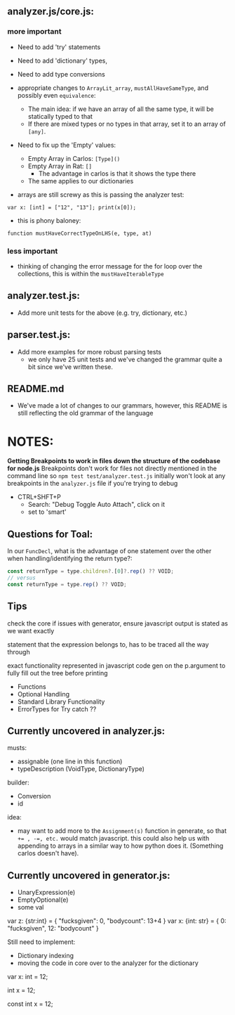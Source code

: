 ## analyzer.js/core.js:
### more important
- Need to add 'try' statements
- Need to add 'dictionary' types, 
- Need to add type conversions
- appropriate changes to `ArrayLit_array`, `mustAllHaveSameType`, and possibly even `equivalence`:
  - The main idea:  if we have an array of all the same type, it will be statically typed to that
  - If there are mixed types or no types in that array, set it to an array of `[any]`.

- Need to fix up the 'Empty' values:
  - Empty Array in Carlos: ```[Type]()```
  - Empty Array in Rat: ```[]```
    - The advantage in carlos is that it shows the type there
  - The same applies to our dictionaries

- arrays are still screwy as this is passing the analyzer test:
```
var x: [int] = ["12", "13"]; print(x[0]);
```

- this is phony baloney:
```
function mustHaveCorrectTypeOnLHS(e, type, at)
```

### less important
- thinking of changing the error message for the for loop over the collections, this is within the `mustHaveIterableType`

## analyzer.test.js:
- Add more unit tests for the above (e.g. try, dictionary, etc.) 

## parser.test.js:
- Add more examples for more robust parsing tests
  - we only have 25 unit tests and we've changed the grammar quite a bit since we've written these. 

## README.md
- We've made a lot of changes to our grammars, however, this README is still reflecting the old grammar of the language


# NOTES:
**Getting Breakpoints to work in files down the structure of the codebase for node.js**
Breakpoints don't work for files not directly mentioned in the command line so `npm test test/analyzer.test.js` initially won't look at any breakpoints in the `analyzer.js` file if you're trying to debug
- CTRL+SHFT+P
  - Search: "Debug Toggle Auto Attach", click on it
  - set to 'smart'


## Questions for Toal: 
In our `FuncDecl`, what is the advantage of one statement over the other when handling/identifying the return type?:
```js
const returnType = type.children?.[0]?.rep() ?? VOID;
// versus
const returnType = type.rep() ?? VOID;
```


## Tips
check the core if issues with generator, ensure javascript output is stated as we want exactly

statement that the expression belongs to, has to be traced all the way through

exact functionality represented in javascript code
gen on the p.argument to fully fill out the tree before printing




- Functions
- Optional Handling
- Standard Library Functionality
- ErrorTypes for Try catch ??


## Currently uncovered in analyzer.js:
musts:
- assignable (one line in this function)
- typeDescription (VoidType, DictionaryType)

builder:
- Conversion
- id


idea: 
- may want to add more to the `Assignment(s)` function in generate, so that `+= , -=, etc.` would match javascript. this could also help us with appending to arrays in a similar way to how python does it. (Something carlos doesn't have).


## Currently uncovered in generator.js:
- UnaryExpression(e)
- EmptyOptional(e)
- some val


var z: {str:int} = {
  "fucksgiven": 0, 
  "bodycount": 13+4
  }
var x: {int: str} = {
   0: "fucksgiven",
   12: "bodycount"
  }


Still need to implement:
- Dictionary indexing
- moving the code in core over to the analyzer for the dictionary



var x: int = 12;

int x = 12;

const int x = 12;